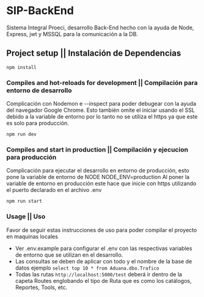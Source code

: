 # SIP-BackEnd

Sistema Integral Proeci, desarrollo Back-End hecho con la ayuda de Node, Express, jwt y MSSQL para la comunicación a la DB.

## Project setup || Instalación de Dependencias
```
npm install
```

### Compiles and hot-reloads for development || Compilación para entorno de desarrollo
Complicación con Nodemon e --inspect para poder debugear con la ayuda del navegador Google Chrome.
Esto también omite el iniciar usando el SSL debido a la variable de entorno por lo tanto no se utiliza el https ya que este es solo para producción.
```
npm run dev
```

### Compiles and start in production || Compilación y ejecucion para producción
Complicación para ejecutar el desarrollo en entorno de producción, esto pone la variable de entorno de NODE NODE_ENV=production
Al poner la variable de entorno en producción este hace que inicie con https utilizando el puerto declarado en el archivo .env
```
npm run start
```

### Usage || Uso

Favor de seguir estas instrucciones de uso para poder compilar el proyecto en maquinas locales
 * Ver .env.example para configurar el .env con las respectivas variables de entorno que se utilizan en el desarrollo.
 * Las consultas se deben de aplicar con todo y el nombre de la base de datos ejemplo `select top 10 * from Aduana.dbo.Trafico`
 * Todas las rutas `http://localhost:5000/test` deberá ir dentro de la capeta Routes englobando el tipo de Ruta que es como los catálogos, Reportes, Tools, etc.

###